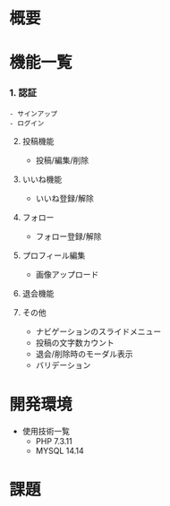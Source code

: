 # 概要

# 機能一覧
### 1.  認証
    - サインアップ
    - ログイン

2. 投稿機能
    - 投稿/編集/削除

3. いいね機能
    - いいね登録/解除

4. フォロー
    - フォロー登録/解除

5. プロフィール編集
    - 画像アップロード

6. 退会機能

7. その他
    - ナビゲーションのスライドメニュー
    - 投稿の文字数カウント
    - 退会/削除時のモーダル表示
    - バリデーション

# 開発環境
- 使用技術一覧
    - PHP 7.3.11
    - MYSQL 14.14

# 課題
